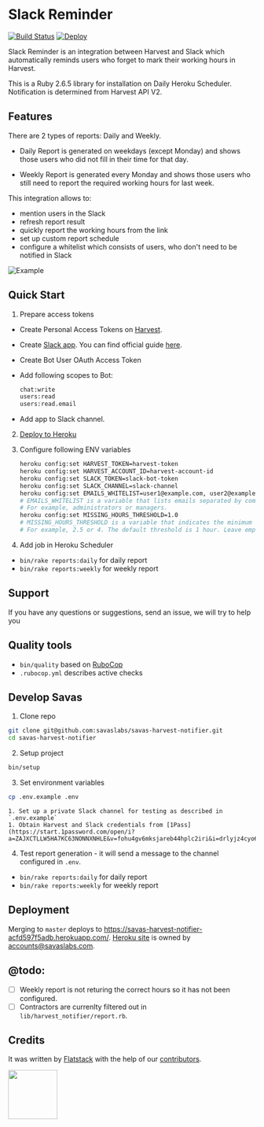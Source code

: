 # Slack Reminder

[![Build Status](https://flatstack.semaphoreci.com/badges/harvest-notifier.svg)](https://flatstack.semaphoreci.com/projects/harvest-notifier)
[![Deploy](https://www.herokucdn.com/deploy/button.svg)](https://heroku.com/deploy?template=https://github.com/fs/harvest-notifier)

Slack Reminder is an integration between Harvest and Slack which automatically reminds users who forget to mark their working hours in Harvest.

This is a Ruby 2.6.5 library for installation on Daily Heroku Scheduler.
Notification is determined from Harvest API V2.

## Features

There are 2 types of reports: Daily and Weekly.

- Daily Report is generated on weekdays (except Monday) and shows those users who did not fill in their time for that day.

- Weekly Report is generated every Monday and shows those users who still need to report the required working hours for last week.

This integration allows to:

- mention users in the Slack
- refresh report result
- quickly report the working hours from the link
- set up custom report schedule
- configure a whitelist which consists of users, who don't need to be notified in Slack

![Example](https://user-images.githubusercontent.com/49876756/86122099-e32be700-badf-11ea-8c0a-7cd86d047948.png)

## Quick Start

1. Prepare access tokens

- Create Personal Access Tokens on [Harvest](https://id.getharvest.com/developers).

- Create [Slack app](https://api.slack.com/apps). You can find official guide [here](https://slack.com/intl/en-ru/resources/using-slack/app-launch).
- Create Bot User OAuth Access Token
- Add following scopes to Bot:
  ```bash
  chat:write
  users:read
  users:read.email
  ```
- Add app to Slack channel.

2. [Deploy to Heroku](https://heroku.com/deploy?template=https://github.com/fs/harvest-notifier)

3. Configure following ENV variables

   ```bash
   heroku config:set HARVEST_TOKEN=harvest-token
   heroku config:set HARVEST_ACCOUNT_ID=harvest-account-id
   heroku config:set SLACK_TOKEN=slack-bot-token
   heroku config:set SLACK_CHANNEL=slack-channel
   heroku config:set EMAILS_WHITELIST=user1@example.com, user2@example.com, user3@example.com
   # EMAILS_WHITELIST is a variable that lists emails separated by commas, which don't need to be notified in Slack.
   # For example, administrators or managers.
   heroku config:set MISSING_HOURS_THRESHOLD=1.0
   # MISSING_HOURS_THRESHOLD is a variable that indicates the minimum threshold of hours at which the employee will not be notified in Slack.
   # For example, 2.5 or 4. The default threshold is 1 hour. Leave empty if satisfied with the default value.
   ```

4. Add job in Heroku Scheduler

- `bin/rake reports:daily` for daily report
- `bin/rake reports:weekly` for weekly report

## Support

If you have any questions or suggestions, send an issue, we will try to help you

## Quality tools

- `bin/quality` based on [RuboCop](https://github.com/bbatsov/rubocop)
- `.rubocop.yml` describes active checks

## Develop Savas

1. Сlone repo

```bash
git clone git@github.com:savaslabs/savas-harvest-notifier.git
cd savas-harvest-notifier
```

2. Setup project

```bash
bin/setup
```

3. Set environment variables

```bash
cp .env.example .env
```

    1. Set up a private Slack channel for testing as described in `.env.example`
    1. Obtain Harvest and Slack credentials from [1Pass](https://start.1password.com/open/i?a=ZAJXCTLLW5HA7KC63NONNXNHLE&v=fohu4gv6mksjareb44hplc2iri&i=drlyjz4cyo6ueueuwye3fhcelq&h=savaslabs.1password.com)

4. Test report generation - it will send a message to the channel configured in `.env`.

- `bin/rake reports:daily` for daily report
- `bin/rake reports:weekly` for weekly report

## Deployment

Merging to `master` deploys to https://savas-harvest-notifier-acfd597f5adb.herokuapp.com/. [Heroku site](https://dashboard.heroku.com/apps/savas-harvest-notifier) is owned by accounts@savaslabs.com.

## @todo:

- [ ] Weekly report is not returing the correct hours so it has not been configured.
- [ ] Contractors are currenlty filtered out in `lib/harvest_notifier/report.rb`.

## Credits

It was written by [Flatstack](http://www.flatstack.com) with the help of our
[contributors](http://github.com/fs/ruby-base/contributors).

[<img src="http://www.flatstack.com/logo.svg" width="100"/>](http://www.flatstack.com)
